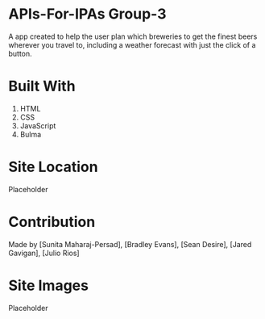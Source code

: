 # APIs-For-IPAs Group-3
A app created to help the user plan which breweries to get the finest beers wherever you travel to, including a weather forecast with just the click of a button.

# Built With
1. HTML
2. CSS
3. JavaScript
4. Bulma
# Site Location 
Placeholder 
# Contribution
Made by [Sunita Maharaj-Persad], [Bradley Evans], [Sean Desire], [Jared Gavigan], [Julio Rios]
# Site Images
Placeholder 
